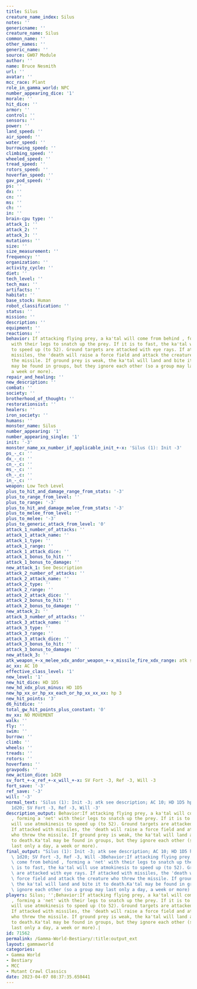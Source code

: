 ```yaml
---
title: Silus
creature_name_index: Silus
notes: ''
genericname: ''
creature_name: Silus
common_name: ''
other_names: ''
generic_name: ''
source: GW07 Module
author: ''
name: Bruce Nesmith
url: ''
avatar: ''
mcc_race: Plant
role_in_gamma_world: NPC
number_appearing_dice: '1'
morale: ''
hit_dice: ''
armor: ''
control: ''
sensors: ''
power: ''
land_speed: ''
air_speed: ''
water_speed: ''
burrowing_speed: ''
climbing_speed: ''
wheeled_speed: ''
tread_speed: ''
rotors_speed: ''
hoverfan_speed: ''
gav_pod_speed: ''
ps: ''
dx: ''
cn: ''
ms: ''
ch: ''
in: ''
brain-cpu type: ''
attack_1: ''
attack_2: ''
attack_3: ''
mutations: ''
size: ''
size_measurement: ''
frequency: ''
organization: ''
activity_cycle: ''
diet: ''
tech_level: ''
tech_max: ''
artifacts: ''
habitat: ''
base_stock: Human
robot_classification: ''
status: ''
mission: ''
description: ''
equipment: ''
reactions: ''
behavior: If attacking flying prey, a ka'tal will come from behind , forming a 'net'
  with their legs to snatch up the prey. If it is to fast, the ka'tal will use atmokinesis
  to speed up (to 52). Ground targets are attacked with eye rays. If attacked with
  missiles, the 'death will raise a force field and attack the creature who threw
  the missile. If ground prey is weak, the ka'tal will land and bite it to death.Ka'tal
  may be found in groups, but they ignore each other (so a group may last only a day,
  a week or more).
repair_and_healing: ''
new_description: ''
combat: ''
society: ''
brotherhood_of_thought: ''
restorationsist: ''
healers: ''
iron_society: ''
humans: ''
monster_name: Silus
number_appearing: '1'
number_appearing_single: '1'
init: '-3'
monster_name_xx_number_if_applicable_init_+-x: 'Silus (1): Init -3'
ps_-_c: ''
dx_-_c: ''
cn_-_c: ''
ms_-_c: ''
ch_-_c: ''
in_-_c: ''
weapon: Low Tech Level
plus_to_hit_and_damage_range_from_stats: '-3'
plus_to_range_from_level: ''
plus_to_range: '-3'
plus_to_hit_and_damage_melee_from_stats: '-3'
plus_to_melee_from_level: ''
plus_to_melee: '-3'
plus_to_generic_attack_from_level: '0'
attack_1_number_of_attacks: ''
attack_1_attack_name: ''
attack_1_type: ''
attack_1_range: ''
attack_1_attack_dice: ''
attack_1_bonus_to_hit: ''
attack_1_bonus_to_damage: ''
new_attack_1: See Description
attack_2_number_of_attacks: ''
attack_2_attack_name: ''
attack_2_type: ''
attack_2_range: ''
attack_2_attack_dice: ''
attack_2_bonus_to_hit: ''
attack_2_bonus_to_damage: ''
new_attack_2: ''
attack_3_number_of_attacks: ''
attack_3_attack_name: ''
attack_3_type: ''
attack_3_range: ''
attack_3_attack_dice: ''
attack_3_bonus_to_hit: ''
attack_3_bonus_to_damage: ''
new_attack_3: ''
atk_weapon_+-x_melee_xdx_andor_weapon_+-x_missile_fire_xdx_range: atk see description
ac_xx: AC 10
effective_class_level: '1'
new_level: '1'
new_hit_dice: HD 1D5
new_hd_xdx_plus_minus: HD 1D5
new_hp_xx_or_hp_xx_each_or_hp_xx_xx_xx: hp 3
new_hit_points: '3'
d6_hitdice: ''
total_gw_hit_points_plus_constant: '0'
mv_xx: NO MOVEMENT
walk: ''
fly: ''
swim: ''
burrow: ''
climb: ''
wheels: ''
treads: ''
rotors: ''
hoverfans: ''
gravpods: ''
new_action_dice: 1d20
sv_fort_+-x_ref_+-x_will_+-x: SV Fort -3, Ref -3, Will -3
fort_save: '-3'
ref_save: '-3'
will: '-3'
normal_text: 'Silus (1): Init -3; atk see description; AC 10; HD 1D5 hp 3; NO MOVEMENT;
  1d20; SV Fort -3, Ref -3, Will -3'
description_output: Behavior:If attacking flying prey, a ka'tal will come from behind
  , forming a 'net' with their legs to snatch up the prey. If it is to fast, the ka'tal
  will use atmokinesis to speed up (to 52). Ground targets are attacked with eye rays.
  If attacked with missiles, the 'death will raise a force field and attack the creature
  who threw the missile. If ground prey is weak, the ka'tal will land and bite it
  to death.Ka'tal may be found in groups, but they ignore each other (so a group may
  last only a day, a week or more).
final_output: "Silus (1): Init -3; atk see description; AC 10; HD 1D5 hp 3; NO MOVEMENT;\
  \ 1d20; SV Fort -3, Ref -3, Will -3Behavior:If attacking flying prey, a ka'tal will\
  \ come from behind , forming a 'net' with their legs to snatch up the prey. If it\
  \ is to fast, the ka'tal will use atmokinesis to speed up (to 52). Ground targets\
  \ are attacked with eye rays. If attacked with missiles, the 'death will raise a\
  \ force field and attack the creature who threw the missile. If ground prey is weak,\
  \ the ka'tal will land and bite it to death.Ka'tal may be found in groups, but they\
  \ ignore each other (so a group may last only a day, a week or more)."
players: Silus; '';Behavior:If attacking flying prey, a ka'tal will come from behind
  , forming a 'net' with their legs to snatch up the prey. If it is to fast, the ka'tal
  will use atmokinesis to speed up (to 52). Ground targets are attacked with eye rays.
  If attacked with missiles, the 'death will raise a force field and attack the creature
  who threw the missile. If ground prey is weak, the ka'tal will land and bite it
  to death.Ka'tal may be found in groups, but they ignore each other (so a group may
  last only a day, a week or more).|
id: 71562
permalink: /Gamma-World-Bestiary/:title:output_ext
layout: gammaworld
categories:
- Gamma World
- Bestiary
- MCC
- Mutant Crawl Classics
date: 2023-04-07 08:37:35.650441
---
```


